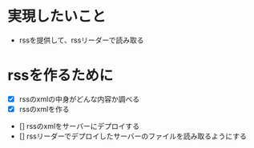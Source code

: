 # 実現したいこと
- rssを提供して、rssリーダーで読み取る

# rssを作るために
- [x] rssのxmlの中身がどんな内容か調べる
- [x] rssのxmlを作る
- [] rssのxmlをサーバーにデプロイする
- [] rssリーダーでデプロイしたサーバーのファイルを読み取るようにする
